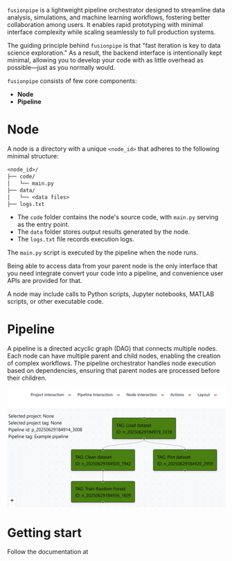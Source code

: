`fusionpipe` is a lightweight pipeline orchestrator designed to streamline data analysis, simulations, and machine learning workflows, fostering better collaboration among users. It enables rapid prototyping with minimal interface complexity while scaling seamlessly to full production systems.

The guiding principle behind `fusionpipe` is that "fast iteration is key to data science exploration." As a result, the backend interface is intentionally kept minimal, allowing you to develop your code with as little overhead as possible—just as you normally would.

`fusionpipe` consists of few core components:

- **Node**
- **Pipeline**

# Node
A node is a directory with a unique `<node_id>` that adheres to the following minimal structure:

```
<node_id>/
├── code/
│   └── main.py
├── data/
│   └── <data files>
├── logs.txt
```

- The `code` folder contains the node's source code, with `main.py` serving as the entry point.
- The `data` folder stores output results generated by the node.
- The `logs.txt` file records execution logs.

The `main.py` script is executed by the pipeline when the node runs. 

Being able to access data from your parent node is the only interface that you need integrate convert your code into a pipeline, and convenience user APIs are provided for that.

A node may include calls to Python scripts, Jupyter notebooks, MATLAB scripts, or other executable code.

# Pipeline
A pipeline is a directed acyclic graph (DAG) that connects multiple nodes. Each node can have multiple parent and child nodes, enabling the creation of complex workflows. The pipeline orchestrator handles node execution based on dependencies, ensuring that parent nodes are processed before their children.

![Pipeline Example](docs/docs/images/pipeline_example.jpg)

# Getting start
Follow the documentation at 